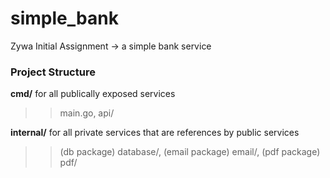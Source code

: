 # simple_bank
Zywa Initial Assignment -> a simple bank service


### Project Structure

**cmd/** for all publically exposed services
  >> main.go, api/

**internal/** for all private services that are references by public services 
  >> (db package) database/, (email package) email/, (pdf package) pdf/
